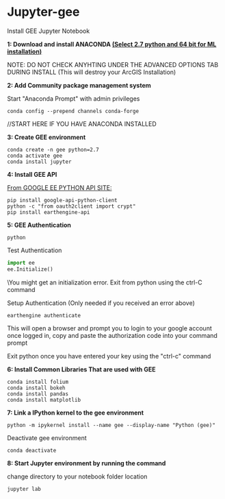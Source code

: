 # Jupyter-gee
Install GEE Jupyter Notebook

**1: Download and install ANACONDA [(Select 2.7 python and 64 bit for ML installation)](https://www.anaconda.com/download/#windows)**

NOTE: DO NOT CHECK ANYHTING UNDER THE ADVANCED OPTIONS TAB DURING INSTALL (This will destroy your ArcGIS Installation)

**2: Add Community package management system**

Start "Anaconda Prompt" with admin privileges
```
conda config --prepend channels conda-forge
```
//START HERE IF YOU HAVE ANACONDA INSTALLED

**3: Create GEE environment**
```
conda create -n gee python=2.7
conda activate gee
conda install jupyter
```

**4: Install GEE API**

[From GOOGLE EE PYTHON API SITE:](https://developers.google.com/earth-engine/python_install_manual)

```
pip install google-api-python-client
python -c "from oauth2client import crypt"
pip install earthengine-api
```
**5: GEE Authentication**
```
python
```
Test Authentication
```python 
import ee
ee.Initialize()
```
\\You might get an initialization error.  Exit from python using the ctrl-C command

Setup Authentication (Only needed if you received an error above)
```
earthengine authenticate
```
This will open a browser and prompt you to login to your google account once logged in, copy and paste the authorization code into your command prompt

Exit python once you have entered your key using the "ctrl-c" command

**6: Install Common Libraries That are used with GEE**
```
conda install folium
conda install bokeh
conda install pandas
conda install matplotlib
```

**7: Link a IPython kernel to the gee environment**
```
python -m ipykernel install --name gee --display-name "Python (gee)"
```
Deactivate gee environment
```
conda deactivate
```

**8: Start Jupyter environment by running the command**

change directory to your notebook folder location
```
jupyter lab
```
